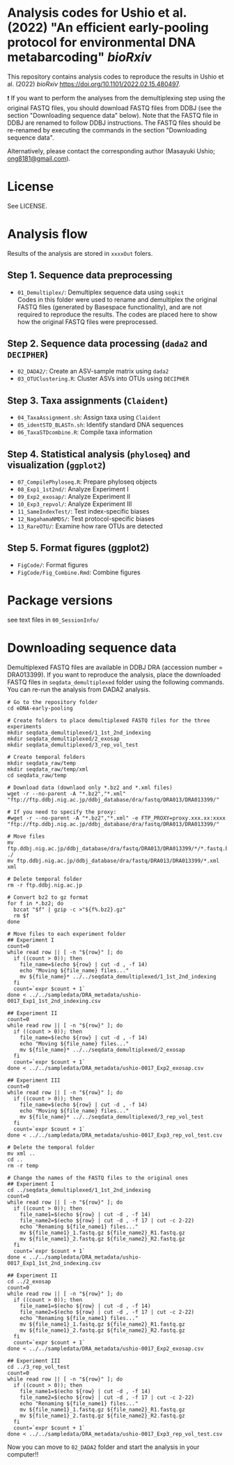 # Analysis codes for Ushio et al. (2022) "An efficient early-pooling protocol for environmental DNA metabarcoding" _bioRxiv_
This repository contains analysis codes to reproduce the results in Ushio et al. (2022)
_bioRxiv_ https://doi.org/10.1101/2022.02.15.480497.

:heavy_exclamation_mark: If you want to perform the analyses from the demultiplexing step using the original FASTQ files, you should download FASTQ files from DDBJ (see the section "Downloading sequence data" below). Note that the FASTQ file in DDBJ are renamed to follow DDBJ instructions. The FASTQ files should be re-renamed by executing the commands in the section "Downloading sequence data".

Alternatively, please contact the corresponding author (Masayuki Ushio; ong8181@gmail.com).

# License
See LICENSE.

# Analysis flow
Results of the analysis are stored in `xxxxOut` folers.


## Step 1. Sequence data preprocessing
- `01_Demultiplex/`: Demultiplex sequence data using `seqkit`<br>
Codes in this folder were used to rename and demultiplex the original FASTQ files (generated by Basespace functionality), and are not required to reproduce the results. The codes are placed here to show how the original FASTQ files were preprocessed.

## Step 2. Sequence data processing (`dada2` and `DECIPHER`)
- `02_DADA2/`: Create an ASV-sample matrix using `dada2` <br>
- `03_OTUClustering.R`: Cluster ASVs into OTUs using `DECIPHER`<br>


## Step 3. Taxa assignments (`Claident`)
- `04_TaxaAssignment.sh`: Assign taxa using `Claident`<br>
- `05_identSTD_BLASTn.sh`: Identify standard DNA sequences<br>
- `06_TaxaSTDcombine.R`: Compile taxa information<br>

## Step 4. Statistical analysis (`phyloseq`) and visualization (`ggplot2`)
- `07_CompilePhyloseq.R`: Prepare phyloseq objects<br>
- `08_Exp1_1st2nd/`: Analyze Experiment I<br>
- `09_Exp2_exosap/`: Analyze Experiment II<br>
- `10_Exp3_repvol/`: Analyze Experiment III<br>
- `11_SameIndexTest/`: Test index-specific biases<br>
- `12_NagahamaNMDS/`: Test protocol-specific biases<br>
- `13_RareOTU/`: Examine how rare OTUs are detected<br>


## Step 5. Format figures (ggplot2)
- `FigCode/`: Format figures<br>
- `FigCode/Fig_Combine.Rmd`: Combine figures<br>


# Package versions
see text files in `00_SessionInfo/`


# Downloading sequence data
Demultiplexed FASTQ files are available in DDBJ DRA (accession number = DRA013399). If you want to reproduce the analysis, place the downloaded FASTQ files in `seqdata_demultiplexed` folder using the following commands. You can re-run the analysis from DADA2 analysis.

```
# Go to the repository folder
cd eDNA-early-pooling

# Create folders to place demultiplexed FASTQ files for the three experiments
mkdir seqdata_demultiplexed/1_1st_2nd_indexing
mkdir seqdata_demultiplexed/2_exosap
mkdir seqdata_demultiplexed/3_rep_vol_test

# Create temporal folders
mkdir seqdata_raw/temp
mkdir seqdata_raw/temp/xml
cd seqdata_raw/temp

# Download data (downlaod only *.bz2 and *.xml files)
wget -r --no-parent -A "*.bz2","*.xml" "ftp://ftp.ddbj.nig.ac.jp/ddbj_database/dra/fastq/DRA013/DRA013399/"

# If you need to specify the proxy:
#wget -r --no-parent -A "*.bz2","*.xml" -e FTP_PROXY=proxy.xxx.xx:xxxx "ftp://ftp.ddbj.nig.ac.jp/ddbj_database/dra/fastq/DRA013/DRA013399/"

# Move files
mv ftp.ddbj.nig.ac.jp/ddbj_database/dra/fastq/DRA013/DRA013399/*/*.fastq.bz2 ./
mv ftp.ddbj.nig.ac.jp/ddbj_database/dra/fastq/DRA013/DRA013399/*.xml xml

# Delete temporal folder
rm -r ftp.ddbj.nig.ac.jp

# Convert bz2 to gz format
for f in *.bz2; do
  bzcat "$f" | gzip -c >"${f%.bz2}.gz"
  rm $f
done

# Move files to each experiment folder
## Experiment I
count=0
while read row || [ -n "${row}" ]; do
  if ((count > 0)); then
    file_name=$(echo ${row} | cut -d , -f 14)
    echo "Moving ${file_name} files..."
    mv ${file_name}* ../../seqdata_demultiplexed/1_1st_2nd_indexing
  fi
  count=`expr $count + 1`
done < ../../sampledata/DRA_metadata/ushio-0017_Exp1_1st_2nd_indexing.csv

## Experiment II
count=0
while read row || [ -n "${row}" ]; do
  if ((count > 0)); then
    file_name=$(echo ${row} | cut -d , -f 14)
    echo "Moving ${file_name} files..."
    mv ${file_name}* ../../seqdata_demultiplexed/2_exosap
  fi
  count=`expr $count + 1`
done < ../../sampledata/DRA_metadata/ushio-0017_Exp2_exosap.csv

## Experiment III
count=0
while read row || [ -n "${row}" ]; do
  if ((count > 0)); then
    file_name=$(echo ${row} | cut -d , -f 14)
    echo "Moving ${file_name} files..."
    mv ${file_name}* ../../seqdata_demultiplexed/3_rep_vol_test
  fi
  count=`expr $count + 1`
done < ../../sampledata/DRA_metadata/ushio-0017_Exp3_rep_vol_test.csv

# Delete the temporal folder
mv xml ..
cd ..
rm -r temp

# Change the names of the FASTQ files to the original ones
## Experiment I
cd ../seqdata_demultiplexed/1_1st_2nd_indexing
count=0
while read row || [ -n "${row}" ]; do
  if ((count > 0)); then
    file_name1=$(echo ${row} | cut -d , -f 14)
    file_name2=$(echo ${row} | cut -d , -f 17 | cut -c 2-22)
    echo "Renaming ${file_name1} files..."
    mv ${file_name1}_1.fastq.gz ${file_name2}_R1.fastq.gz
    mv ${file_name1}_2.fastq.gz ${file_name2}_R2.fastq.gz
  fi
  count=`expr $count + 1`
done < ../../sampledata/DRA_metadata/ushio-0017_Exp1_1st_2nd_indexing.csv

## Experiment II
cd ../2_exosap
count=0
while read row || [ -n "${row}" ]; do
  if ((count > 0)); then
    file_name1=$(echo ${row} | cut -d , -f 14)
    file_name2=$(echo ${row} | cut -d , -f 17 | cut -c 2-22)
    echo "Renaming ${file_name1} files..."
    mv ${file_name1}_1.fastq.gz ${file_name2}_R1.fastq.gz
    mv ${file_name1}_2.fastq.gz ${file_name2}_R2.fastq.gz
  fi
  count=`expr $count + 1`
done < ../../sampledata/DRA_metadata/ushio-0017_Exp2_exosap.csv

## Experiment III
cd ../3_rep_vol_test
count=0
while read row || [ -n "${row}" ]; do
  if ((count > 0)); then
    file_name1=$(echo ${row} | cut -d , -f 14)
    file_name2=$(echo ${row} | cut -d , -f 17 | cut -c 2-22)
    echo "Renaming ${file_name1} files..."
    mv ${file_name1}_1.fastq.gz ${file_name2}_R1.fastq.gz
    mv ${file_name1}_2.fastq.gz ${file_name2}_R2.fastq.gz
  fi
  count=`expr $count + 1`
done < ../../sampledata/DRA_metadata/ushio-0017_Exp3_rep_vol_test.csv
```

Now you can move to `02_DADA2` folder and start the analysis in your computer!!
